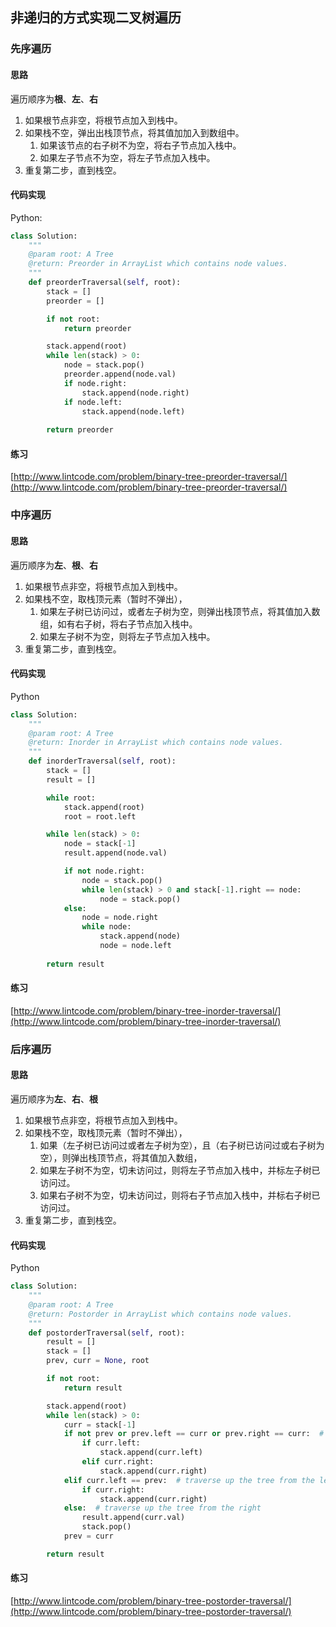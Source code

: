 ## 非递归的方式实现二叉树遍历

### 先序遍历

#### 思路

遍历顺序为**根**、**左**、**右**

1. 如果根节点非空，将根节点加入到栈中。
2. 如果栈不空，弹出出栈顶节点，将其值加加入到数组中。
   1. 如果该节点的右子树不为空，将右子节点加入栈中。
   2. 如果左子节点不为空，将左子节点加入栈中。
3. 重复第二步，直到栈空。

#### 代码实现

Python:

```py
class Solution:
    """
    @param root: A Tree
    @return: Preorder in ArrayList which contains node values.
    """
    def preorderTraversal(self, root):
        stack = []
        preorder = []

        if not root:
            return preorder

        stack.append(root)
        while len(stack) > 0:
            node = stack.pop()
            preorder.append(node.val)
            if node.right:
                stack.append(node.right)
            if node.left:
                stack.append(node.left)
        
        return preorder
```

#### 练习

[http://www.lintcode.com/problem/binary-tree-preorder-traversal/](http://www.lintcode.com/problem/binary-tree-preorder-traversal/)

### 中序遍历

#### 思路

遍历顺序为**左**、**根**、**右**

1. 如果根节点非空，将根节点加入到栈中。
2. 如果栈不空，取栈顶元素（暂时不弹出），
   1. 如果左子树已访问过，或者左子树为空，则弹出栈顶节点，将其值加入数组，如有右子树，将右子节点加入栈中。
   2. 如果左子树不为空，则将左子节点加入栈中。
3. 重复第二步，直到栈空。

#### 代码实现

Python

```py
class Solution:
    """
    @param root: A Tree
    @return: Inorder in ArrayList which contains node values.
    """
    def inorderTraversal(self, root):
        stack = []
        result = []

        while root:
            stack.append(root)
            root = root.left

        while len(stack) > 0:
            node = stack[-1]
            result.append(node.val)

            if not node.right:
                node = stack.pop()
                while len(stack) > 0 and stack[-1].right == node:
                    node = stack.pop()
            else:
                node = node.right
                while node:
                    stack.append(node)
                    node = node.left
        
        return result

```

#### 练习

[http://www.lintcode.com/problem/binary-tree-inorder-traversal/](http://www.lintcode.com/problem/binary-tree-inorder-traversal/)

### 后序遍历

#### 思路

遍历顺序为**左**、**右**、**根**

1. 如果根节点非空，将根节点加入到栈中。
2. 如果栈不空，取栈顶元素（暂时不弹出），
   1. 如果（左子树已访问过或者左子树为空），且（右子树已访问过或右子树为空），则弹出栈顶节点，将其值加入数组，
   2. 如果左子树不为空，切未访问过，则将左子节点加入栈中，并标左子树已访问过。
   3. 如果右子树不为空，切未访问过，则将右子节点加入栈中，并标右子树已访问过。
3. 重复第二步，直到栈空。

#### 代码实现

Python

```py
class Solution:
    """
    @param root: A Tree
    @return: Postorder in ArrayList which contains node values.
    """
    def postorderTraversal(self, root):
        result = []
        stack = []
        prev, curr = None, root

        if not root:
            return result

        stack.append(root)
        while len(stack) > 0:
            curr = stack[-1]
            if not prev or prev.left == curr or prev.right == curr:  # traverse down the tree
                if curr.left:
                    stack.append(curr.left)
                elif curr.right:
                    stack.append(curr.right)
            elif curr.left == prev:  # traverse up the tree from the left
                if curr.right:
                    stack.append(curr.right)
            else:  # traverse up the tree from the right
                result.append(curr.val)
                stack.pop()
            prev = curr

        return result

```

#### 练习

[http://www.lintcode.com/problem/binary-tree-postorder-traversal/](http://www.lintcode.com/problem/binary-tree-postorder-traversal/)





